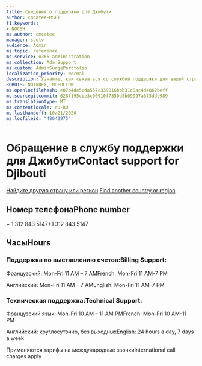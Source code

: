 ```yaml
---
title: Сведения о поддержке для Джибути
author: cmcatee-MSFT
f1.keywords:
- NOCSH
ms.author: cmcatee
manager: scotv
audience: Admin
ms.topic: reference
ms.service: o365-administration
ms.collection: Adm_Support
ms.custom: AdminSurgePortfolio
localization_priority: Normal
description: Узнайте, как связаться со службой поддержки для вашей страны или региона.
ROBOTS: NOINDEX, NOFOLLOW
ms.openlocfilehash: e07b4de5cda557c339016bbb31c8ac4d4862beff
ms.sourcegitcommit: 628f195cbe3c00910f7350d8b09997a675dde989
ms.translationtype: MT
ms.contentlocale: ru-RU
ms.lasthandoff: 10/21/2020
ms.locfileid: "48642975"
---
```

# <a name="contact-support-for-djibouti"></a><span data-ttu-id="dd5ca-103">Обращение в службу поддержки для Джибути</span><span class="sxs-lookup"><span data-stu-id="dd5ca-103">Contact support for Djibouti</span></span>

<span data-ttu-id="dd5ca-104">[Найдите другую страну или регион](../contact-support-for-business-products.md).</span><span class="sxs-lookup"><span data-stu-id="dd5ca-104">[Find another country or region](../contact-support-for-business-products.md).</span></span>

## <a name="phone-number"></a><span data-ttu-id="dd5ca-105">Номер телефона</span><span class="sxs-lookup"><span data-stu-id="dd5ca-105">Phone number</span></span>
<span data-ttu-id="dd5ca-106">+ 1 312 843 5147</span><span class="sxs-lookup"><span data-stu-id="dd5ca-106">+1 312 843 5147</span></span>

## <a name="hours"></a><span data-ttu-id="dd5ca-107">Часы</span><span class="sxs-lookup"><span data-stu-id="dd5ca-107">Hours</span></span>
### <a name="billing-support"></a><span data-ttu-id="dd5ca-108">Поддержка по выставлению счетов:</span><span class="sxs-lookup"><span data-stu-id="dd5ca-108">Billing Support:</span></span>

<span data-ttu-id="dd5ca-109">Французский: Mon-Fri 11 AM – 7 AM</span><span class="sxs-lookup"><span data-stu-id="dd5ca-109">French: Mon-Fri 11 AM-7 PM</span></span>

<span data-ttu-id="dd5ca-110">Английский: Mon-Fri 11 AM – 7 AM</span><span class="sxs-lookup"><span data-stu-id="dd5ca-110">English: Mon-Fri 11 AM-7 PM</span></span>

### <a name="technical-support"></a><span data-ttu-id="dd5ca-111">Техническая поддержка:</span><span class="sxs-lookup"><span data-stu-id="dd5ca-111">Technical Support:</span></span>

<span data-ttu-id="dd5ca-112">Французский язык: Mon-Fri 10 AM – 11 AM PM</span><span class="sxs-lookup"><span data-stu-id="dd5ca-112">French: Mon-Fri 10 AM-11 PM</span></span>

<span data-ttu-id="dd5ca-113">Английский: круглосуточно, без выходных</span><span class="sxs-lookup"><span data-stu-id="dd5ca-113">English: 24 hours a day, 7 days a week</span></span>

<span data-ttu-id="dd5ca-114">Применяются тарифы на международные звонки</span><span class="sxs-lookup"><span data-stu-id="dd5ca-114">International call charges apply</span></span>
